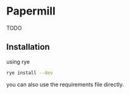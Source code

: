 # Papermill

TODO

## Installation

using rye

```sh
rye install --dev
```

you can also use the requirements file directly.